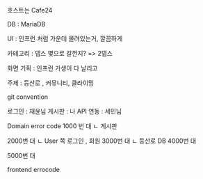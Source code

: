 호스트는 Cafe24

DB : MariaDB


UI : 인프런 처럼 가운데 몰려있는거, 깔끔하게



카테고리 : 뎁스 몇으로 갈껀지? => 2뎁스 


화면 기획 : 인프런 가생이 다 날리고

주제 : 등산로 , 커뮤니티, 클라이밍




git convention


로그인 : 재윤님
게시판 : 나
API 연동 : 세민님



Domain
error code
1000 번 대
	ㄴ 게시판 

2000번 대
	ㄴ User 쪽 로그인 , 회원
3000번 대
	ㄴ 등산로 DB
4000번 대

5000번 대


frontend errocode

